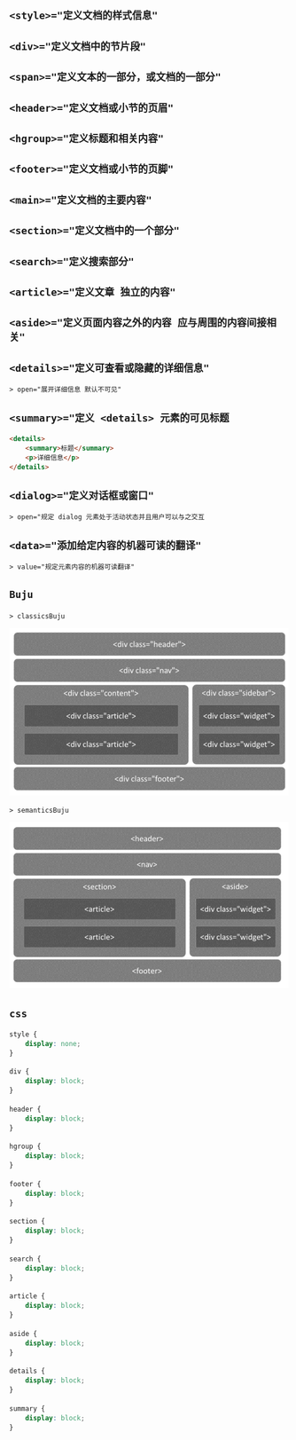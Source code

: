 `<style>="定义文档的样式信息"`
--

`<div>="定义文档中的节片段"`
--

`<span>="定义文本的一部分，或文档的一部分"`
--

`<header>="定义文档或小节的页眉"`
--

`<hgroup>="定义标题和相关内容"`
--

`<footer>="定义文档或小节的页脚"`
--

`<main>="定义文档的主要内容"`
--

`<section>="定义文档中的一个部分"`
--

`<search>="定义搜索部分"`
--

`<article>="定义文章 独立的内容"`
--

`<aside>="定义页面内容之外的内容 应与周围的内容间接相关"`
--

`<details>="定义可查看或隐藏的详细信息"`
--

`> open="展开详细信息 默认不可见"`

`<summary>="定义 <details> 元素的可见标题`
--

```html
<details>
    <summary>标题</summary>
    <p>详细信息</p>
</details>
```

`<dialog>="定义对话框或窗口"`
--

`> open="规定 dialog 元素处于活动状态并且用户可以与之交互`

`<data>="添加给定内容的机器可读的翻译"`
--

`> value="规定元素内容的机器可读翻译"`

`Buju`
--

`> classicsBuju`

![classicsBuju](../naturalResources/img/001-img/010-img/001.png)

`> semanticsBuju`

![semanticsBuju](../naturalResources/img/001-img/010-img/002.png)

`css`
--

```css
style {
    display: none;
}

div {
    display: block;
}

header {
    display: block;
}

hgroup {
    display: block;
}

footer {
    display: block;
}

section {
    display: block;
}

search {
    display: block;
}

article {
    display: block;
}

aside {
    display: block;
}

details {
    display: block;
}

summary {
    display: block;
}
```

